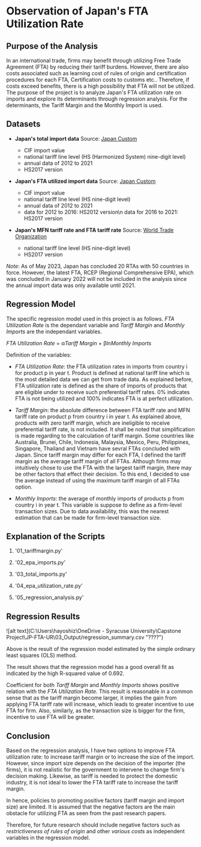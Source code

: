 # Observation of Japan's FTA Utilization Rate

## Purpose of the Analysis
In an international trade, firms may benefit through utilizing Free Trade Agreement (FTA) by reducing their tariff burdens. However, there are also costs associated such as learning cost of rules of origin and certification procedures for each FTA, Certification costs to customs etc..
Therefore, if costs exceed benefits, there is a high possibility that FTA will not be utilized.
The purpose of the project is to analyze  Japan's FTA utilization rate on imports and explore its determinants through regression analysis. For the determinants, the Tariff Margin and the Monthly Import is used. 

## Datasets
+ **Japan's total import data**
Source: [Japan Custom](https://www.customs.go.jp/toukei/info/)
    - CIF import value
    - national tariff line level (HS (Harmonized System) nine-digit level)
    - annual data of 2012 to 2021
    - HS2017 version

+ **Japan's FTA utilized import data**
Source: [Japan Custom](https://www.customs.go.jp/kyotsu/kokusai/toukei/)
    - CIF import value
    - national tariff line level (HS nine-digit level)
    - annual data of 2012 to 2021
    - data for 2012 to 2016: HS2012 version\n
      data for 2016 to 2021: HS2017 version

+ **Japan's MFN tariff rate and FTA tariff rate**
Source: [World Trade Organization](https://tao.wto.org/welcome.aspx?ReturnUrl=%2f)
    - national tariff line level (HS nine-digit level)
    - HS2017 version

*Note*: As of May 2023, Japan has concluded 20 RTAs with 50 countries in force. However, the latest FTA, RCEP (Regional Comprehensive EPA), which was concluded in January 2022 will not be included in the analysis since the annual import data was only available until 2021. 

## Regression Model
The specific regression model used in this project is as follows. *FTA Utilization Rate* is the dependant variable and *Tariff Margin* and *Monthly Imports* are the independant variables. 


*FTA Utilization Rate* = α*Tariff Margin* + βln*Monthly Imports*



Definition of the variables:
- *FTA Utilization Rate*: the FTA utilization rates in imports from country i for product p in year t. Product is defined at national tariff line which is the most detailed data we can get from trade data. 
As explained before, FTA utilization rate is defined as the share of imports of  products that are eligible under to receive such preferential tariff rates. 
0% indicates FTA is not being utilized and 100% indicates FTA is at perfect utilization. 

- *Tariff Margin*: the absolute difference between FTA tariff rate and MFN tariff rate on product p from country i in year t.
As explained above, products with zero tariff margin, which are ineligible to receive preferential tariff rate, is not included. 
It shall be noted that simplification is made regarding to the calculation of tariff margin. Some countries like Australia, Brunei, Chile, Indonesia, Malaysia, Mexico, Peru, Philippines, Singapore, Thailand and Vietnam have sevral FTAs concluded with Japan. Since tariff margin may differ for each FTA, I defined the tariff margin as the average tariff margin of all FTAs. Although firms may intuitively chose to use the FTA with the largest tariff margin, there may be other factors that effect their decision. To this end, I decided to use the average instead of using the maximum tariff margin of all FTAs option.

- *Monthly Imports*: the average of monthly imports of products p from country i in year t. This variable is suppose to define as a firm-level transaction sizes. Due to data availability, this was the nearest estimation that can be made for firm-level transaction size. 

## Explanation of the Scripts

1. '01_tariffmargin.py'

1. '02_epa_imports.py'

1. '03_total_imports.py'

1. '04_epa_utilization_rate.py'

1. '05_regression_analysis.py'

## Regression Results
![alt text](C:\Users\hayoshiz\OneDrive - Syracuse University\Capstone Project\JP-FTA-UR\03_Output/regression_summary.csv "????")


Above is the result of the regression model estimated by the simple ordinary least squares (OLS) method. 

The result shows that the regression model has a good overall fit as indicated by the high R-squared value of 0.692.

Coefficient for both *Tariff Margin* and *Monthly Imports* shows positive relation with the *FTA Utilization Rate*. This result is reasonable in a common sense that as the tariff margin become larger, it implies the gain from applying FTA tariff rate will increase, which leads to greater incentive to use FTA for firm. Also, similarly, as the transaction size is bigger for the firm, incentive to use FTA will be greater.

## Conclusion
Based on the regression analysis, I have two options to improve FTA utilization rate: to increase tariff margin or to increase the size of the import. However, since import size depends on the decision of the importer (the firms), it is not realistic for the government to intervene to change firm's decision making. Likewise, as tariff is needed to protect the domestic industry, it is not ideal to lower the FTA tariff rate to increase the tariff margin.

In hence, policies to promoting positive factors (tariff margin and import size) are limited. 
It is assumed that the negative factors are the main obstacle for utilizing FTA as seen from the past research papers.

Therefore, for future research should include negative factors such as *restrictiveness of rules of origin* and other *various costs* as independent variables in the regression model.
